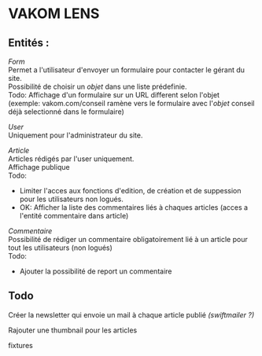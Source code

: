 # VAKOM LENS  
  
## Entités :   
*Form*  
Permet a l'utilisateur d'envoyer un formulaire pour contacter le gérant du site.  
Possibilité de choisir un *objet* dans une liste prédefinie.  
Todo: Affichage d'un formulaire sur un URL different selon l'objet  
(exemple: vakom.com/conseil ramène vers le formulaire avec l'*objet* conseil déjà selectionné dans le formulaire)  
  
*User*  
Uniquement pour l'administrateur du site.  
  
*Article*  
Articles rédigés par l'user uniquement.  
Affichage publique  
Todo:  
- Limiter l'acces aux fonctions d'edition, de création et de suppession pour les utilisateurs non logués.
- OK: Afficher la liste des commentaires liés à chaques articles (acces a l'entité commentaire dans article)

*Commentaire*  
Possibilité de rédiger un commentaire obligatoirement lié à un article pour tout les utilisateurs (non logués)  
Todo:  
- Ajouter la possibilité de report un commentaire 

## Todo  
  
Créer la newsletter qui envoie un mail à chaque article publié
*(swiftmailer ?)*  
  
Rajouter une thumbnail pour les articles

fixtures